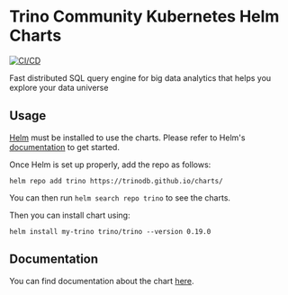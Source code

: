 
Trino Community Kubernetes Helm Charts
===========
[![CI/CD](https://github.com/trinodb/charts/actions/workflows/ci-cd.yaml/badge.svg?branch=main)](https://github.com/trinodb/charts/actions/workflows/ci-cd.yaml)

Fast distributed SQL query engine for big data analytics that helps you explore your data universe


## Usage

[Helm](https://helm.sh) must be installed to use the charts.
Please refer to Helm's [documentation](https://helm.sh/docs/) to get started.

Once Helm is set up properly, add the repo as follows:

```console
helm repo add trino https://trinodb.github.io/charts/
```

You can then run `helm search repo trino` to see the charts.

Then you can install chart using:

```console
helm install my-trino trino/trino --version 0.19.0
```

## Documentation

You can find documentation about the chart [here](./charts/trino/README.md).
